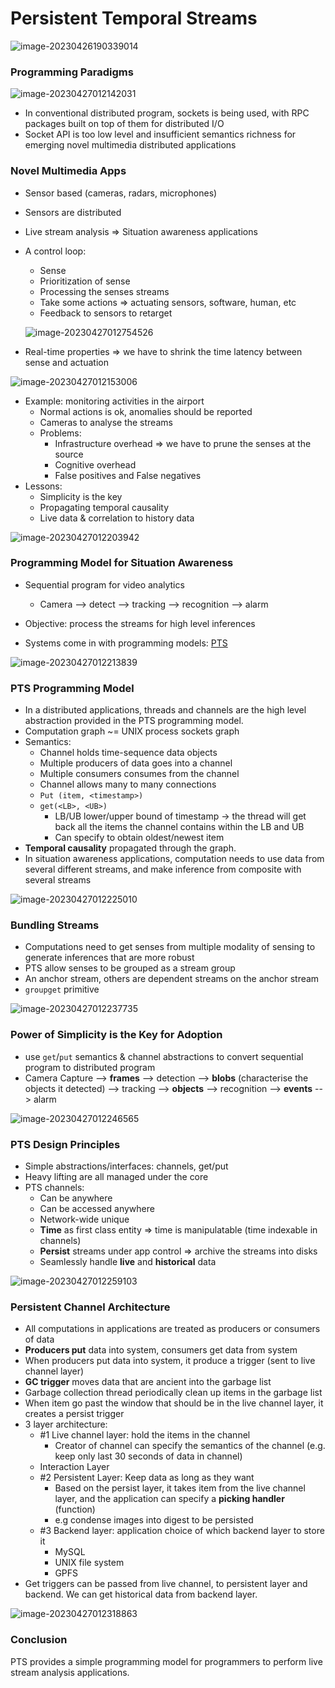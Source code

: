 # Persistent Temporal Streams

![image-20230426190339014](assets/image-20230426190339014.png)



### Programming Paradigms

![image-20230427012142031](assets/image-20230427012142031.png)

- In conventional distributed program, sockets is being used, with RPC packages built on top of them for distributed I/O
- Socket API is too low level and insufficient semantics richness for emerging novel multimedia distributed applications



### Novel Multimedia Apps

- Sensor based (cameras, radars, microphones)

- Sensors are distributed

- Live stream analysis => Situation awareness applications

- A control loop:

  - Sense
  - Prioritization of sense 
  - Processing the senses streams
  - Take some actions => actuating sensors, software, human, etc
  - Feedback to sensors to retarget

  ![image-20230427012754526](assets/image-20230427012754526.png)

- Real-time properties => we have to shrink the time latency between sense and actuation

![image-20230427012153006](assets/image-20230427012153006.png)

- Example: monitoring activities in the airport
  - Normal actions is ok, anomalies should be reported
  - Cameras to analyse the streams
  - Problems: 
    - Infrastructure overhead => we have to prune the senses at the source
    - Cognitive overhead 
    - False positives and False negatives 
- Lessons: 
  - Simplicity is the key
  - Propagating temporal causality
  - Live data & correlation to history data

![image-20230427012203942](assets/image-20230427012203942.png)



### Programming Model for Situation Awareness

- Sequential program for video analytics
  - Camera --> detect --> tracking --> recognition --> alarm 

- Objective: process the streams for high level inferences
- Systems come in with programming models: <u>PTS</u>

![image-20230427012213839](assets/image-20230427012213839.png)



### PTS Programming Model

- In a distributed applications, threads and channels are the high level abstraction provided in the PTS programming model.
- Computation graph ~= UNIX process sockets graph
- Semantics: 
  - Channel holds time-sequence data objects
  - Multiple producers of data goes into a channel
  - Multiple consumers consumes from the channel
  - Channel allows many to many connections
  - `Put (item, <timestamp>)`
  - `get(<LB>, <UB>)` 
    - LB/UB lower/upper bound of timestamp -> the thread will get back all the items the channel contains within the LB and UB
    - Can specify to obtain oldest/newest item
- **Temporal causality** propagated through the graph. 
- In situation awareness applications, computation needs to use data from several different streams, and make inference from composite with several streams 

![image-20230427012225010](assets/image-20230427012225010.png)

### Bundling Streams

- Computations need to get senses from multiple modality of sensing to generate inferences that are more robust
- PTS allow senses to be grouped as a stream group
- An anchor stream, others are dependent streams on the anchor stream
- `groupget` primitive

![image-20230427012237735](assets/image-20230427012237735.png)

### Power of Simplicity is the Key for Adoption

- use `get`/`put` semantics & channel abstractions to convert sequential program to distributed program
- Camera Capture --> **frames** --> detection --> **blobs** (characterise the objects it detected) --> tracking --> **objects** --> recognition -->  **events** --> alarm 

![image-20230427012246565](assets/image-20230427012246565.png)



### PTS Design Principles

- Simple abstractions/interfaces: channels, get/put
- Heavy lifting are all managed under the core
- PTS channels: 
  - Can be anywhere
  - Can be accessed anywhere
  - Network-wide unique
  - **Time** as first class entity => time is manipulatable (time indexable in channels)
  - **Persist** streams under app control => archive the streams into disks
  - Seamlessly handle **live** and **historical** data

![image-20230427012259103](assets/image-20230427012259103.png)

### Persistent Channel Architecture

- All computations in applications are treated as producers or consumers of data
- **Producers put** data into system, consumers get data from system
- When producers put data into system, it produce a trigger (sent to live channel layer)
- **GC trigger** moves data that are ancient into the garbage list
- Garbage collection thread periodically clean up items in the garbage list
- When item go past the window that should be in the live channel layer, it creates a persist trigger
- 3 layer architecture: 
  - #1 Live channel layer: hold the items in the channel
    - Creator of channel can specify the semantics of the channel (e.g. keep only last 30 seconds of data in channel)
  - Interaction Layer
  - #2 Persistent Layer: Keep data as long as they want
    - Based on the persist layer, it takes item from the live channel layer, and the application can specify a **picking handler** (function)
    - e.g condense images into digest to be persisted
  - #3 Backend layer: application choice of which backend layer to store it
    - MySQL
    - UNIX file system
    - GPFS
- Get triggers can be passed from live channel, to persistent layer and backend. We can get historical data from backend layer. 

![image-20230427012318863](assets/image-20230427012318863.png)



### Conclusion

PTS provides a simple programming model for programmers to perform live stream analysis applications. 